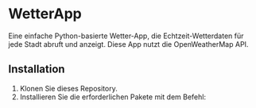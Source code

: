 # WetterApp

Eine einfache Python-basierte Wetter-App, die Echtzeit-Wetterdaten für jede Stadt abruft und anzeigt. Diese App nutzt die OpenWeatherMap API.

## Installation

1. Klonen Sie dieses Repository.
2. Installieren Sie die erforderlichen Pakete mit dem Befehl:
